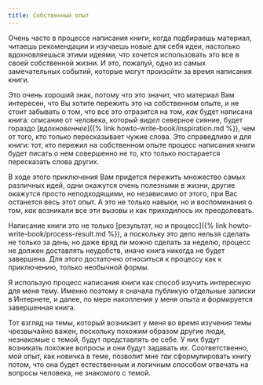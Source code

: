 ```yaml
---
title: Собственный опыт
---
```


Очень часто в процессе написания книги, когда подбираешь материал,
читаешь рекомендации и изучаешь новые для себя идеи, настолько
вдохновляешься этими идеями, что хочется использовать это все в своей
собственной жизни.  И это, пожалуй, одно из самых замечательных
событий, которые могут произойти за время написания книги.

Это очень хороший знак, потому что это значит, что материал Вам
интересен, что Вы хотите пережить это на собственном опыте, и не стоит
забывать о том, что все это отразится на том, *как* будет написана
книга: описание от человека, который *видел* северное сияние, будет
гораздо [*вдохновеннее*]({% link howto-write-book/inspiration.md %}),
чем от того, кто только пересказывает чужие слова.  Это справедливо и
для книги: тот, кто пережил на собственном опыте процесс написания
книги будет писать о нем совершенно не то, кто только постарается
пересказать слова других.

В ходе этого приключения Вам придется пережить множество самых
различных идей, одни окажутся очень полезными в жизни, другие окажутся
просто неподходящими, но независимо от этого, при Вас останется весь
этот опыт.  А это не только навыки, но и воспоминания о том, *как*
возникали все эти вызовы и как приходилось их преодолевать.

Написание книги это не только [результат, но и процесс]({% link
howto-write-book/process-result.md %}), а поскольку это дело нельзя
сделать не только за день, но даже вряд ли можно сделать за неделю,
процесс не должен доставлять неудобств, иначе книга никогда не будет
завершена.  Для этого достаточно относиться к процессу как к
приключению, только необычной формы.

Я использую процесс написания книги как способ изучить интересную для
меня тему.  Именно поэтому я сначала публикую отдельные записки в
Интернете, и далее, по мере накопления у меня опыта и формируется
завершенная книга.

Тот взгляд на темы, который возникает у меня во время изучения темы
чрезвычайно важен, поскольку похожим образом другие люди, незнакомые с
темой, будут представлять ее себе.  У них будут возникать похожие
вопросы и они будут задавать их.  Соответственно, мой опыт, как
новичка в теме, позволит мне *так* сформулировать книгу потом, что она
будет естественным и логичным способом отвечать на вопросы человека,
не знакомого с темой.
